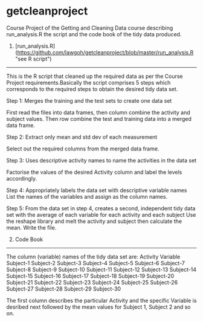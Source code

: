 getcleanproject
===============

 Course Project of the Getting and Cleaning Data course describing run_analysis.R the script and the code book of the tidy data produced.
 
 
1. [run_analysis.R] (https://github.com/lawgoh/getcleanproject/blob/master/run_analysis.R "see R script")
--------------------------
 This is the R script that cleaned up the required data as per the Course Project requirements.Basically the script comprises 5 steps which corresponds to the required steps to obtain the desired tidy data set. 

Step 1: Merges the training and the test sets to create one data set

First read the files into data frames, then column combine the activity and subject values. Then row combine the test and training data into a merged data frame.

Step 2: Extract only mean and std dev of each measurement

Select out the required columns from the merged data frame.

Step 3: Uses descriptive activity names to name the activities in the data set

Factorise the values of the desired Activity column and label the levels accordingly.


Step 4: Appropriately labels the data set with descriptive variable names
List the names of the variables and assign as the column names.


Step 5: From the data set in step 4, creates a second, independent tidy data set with the average of each variable for each activity and each subject
Use the reshape library and melt the activity and subject then calculate the mean. Write the file.

2. Code Book
----------------------
The column (variable) names of the tidy data set are:
Activity Variable Subject-1 Subject-2 Subject-3 Subject-4 Subject-5 Subject-6 Subject-7 Subject-8 Subject-9 Subject-10 Subject-11 Subject-12 Subject-13 Subject-14 Subject-15 Subject-16 Subject-17 Subject-18 Subject-19 Subject-20 Subject-21 Subject-22 Subject-23 Subject-24 Subject-25 Subject-26 Subject-27 Subject-28 Subject-29 Subject-30

The first column describes the particular Activity and the specific Variable is desribed next followed by the mean values for Subject 1, Subject 2 and so on.




